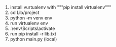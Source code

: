1. install vurtualenv with """pip install virtualenv"""
2. cd Lib/project
3. python -m venv env
4. run virtualenv env 
5. .\env\Scripts\activate
6. run pip install -r lib.txt
7. python main.py (local)
